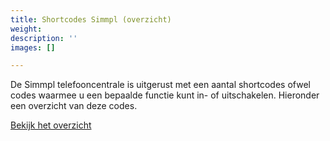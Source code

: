 ```yaml
---
title: Shortcodes Simmpl (overzicht)
weight: 
description: ''
images: []

---
```

De Simmpl telefooncentrale is uitgerust met een aantal shortcodes ofwel codes waarmee u een bepaalde functie kunt in- of uitschakelen. Hieronder een overzicht van deze codes.

<a href="http://www.simmpl.nl/downloads/Simmpl_overzicht_shortcodes.pdf" target="_blank" class="button">Bekijk het overzicht</a>